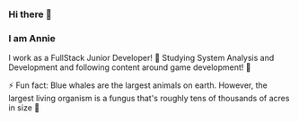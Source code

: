 ### Hi there 👋
### I am Annie

I work as a FullStack Junior Developer! 🔭
Studying System Analysis and Development and following content around game development! 🌱

⚡ Fun fact: Blue whales are the largest animals on earth. However, the largest living organism is a fungus that's roughly tens of thousands of acres in size 🍄 


<!--
**AnnieFL/AnnieFL** is a ✨ _special_ ✨ repository because its `README.md` (this file) appears on your GitHub profile.

Here are some ideas to get you started:

- 🔭 I’m currently working on ...
- 🌱 I’m currently learning ...
- 👯 I’m looking to collaborate on ...
- 🤔 I’m looking for help with ...
- 💬 Ask me about ...
- 📫 How to reach me: ...
- 😄 Pronouns: ...
- ⚡ Fun fact: ...
-->
